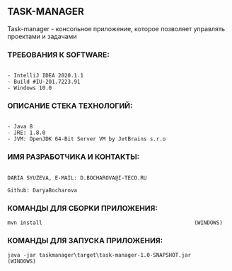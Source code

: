 TASK-MANAGER
--------------------------------------------------------------------------------------
Task-manager - консольное приложение, которое позволяет управлять проектами и задачами
### ТРЕБОВАНИЯ К SOFTWARE:

```

- IntelliJ IDEA 2020.1.1
- Build #IU-201.7223.91
- Windows 10.0

```
### ОПИСАНИЕ СТЕКА ТЕХНОЛОГИЙ:

```

- Java 8
- JRE: 1.8.0
- JVM: OpenJDK 64-Bit Server VM by JetBrains s.r.o

```
### ИМЯ РАЗРАБОТЧИКА И КОНТАКТЫ:

```

DARIA SYUZEVA, E-MAIL: D.BOCHAROVA@I-TECO.RU

Github: DaryaBocharova

```
### КОМАНДЫ ДЛЯ СБОРКИ ПРИЛОЖЕНИЯ:

```
mvn install                                                (WINDOWS) 

```
### КОМАНДЫ ДЛЯ ЗАПУСКА ПРИЛОЖЕНИЯ:

```
java -jar taskmanager\target\task-manager-1.0-SNAPSHOT.jar    (WINDOWS)
```

